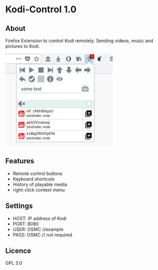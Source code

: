 # Kodi-Control 1.0

## About
Firefox Extension to control Kodi remotely. Sending videos, music and pictures to Kodi.

![screenshot](./screenshot.png)

## Features
* Remote control buttons
* Keyboard shortcuts
* History of playable media
* right-click context menu

## Settings
* HOST: IP address of Kodi
* PORT: 8080
* USER: OSMC //example
* PASS: OSMC // not required

## Licence
GPL 3.0
